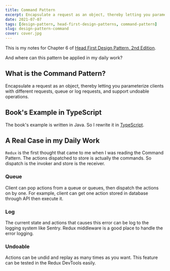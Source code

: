 ```yaml
---
title: Command Pattern
excerpt: Encapsulate a request as an object, thereby letting you parameterize clients with different requests, queue or log requests, and support undoable operations.
date: 2021-07-07
tags: [design-pattern, head-first-design-patterns, command-pattern]
slug: design-pattern-command
cover: cover.jpg
---
```


This is my notes for Chapter 6 of [Head First Design Pattern, 2nd Edition](https://learning.oreilly.com/library/view/head-first-design/9781492077992/).

And where can this pattern be applied in my daily work?

## What is the Command Pattern?

Encapsulate a request as an object, thereby letting you parameterize clients with different requests, queue or log requests, and support undoable operations.

## Book's Example in TypeScript

The book's example is written in Java. So I rewrite it in [TypeScript](https://github.com/wtlin1228/typescript-head-first-design-patterns-2nd-edition/tree/main/06-remote-control).

## A Real Case in my Daily Work

`Redux` is the first thought that came to me when I was reading the Command Pattern. The actions dispatched to store is actually the commands. So dispatch is the invoker and store is the receiver.

### Queue

Client can pop actions from a queue or queues, then dispatch the actions on by one. For example, client can get one action stored in database through API then execute it.

### Log

The current state and actions that causes this error can be log to the logging system like Sentry. Redux middleware is a good place to handle the error logging.

### Undoable

Actions can be undid and replay as many times as you want. This feature can be tested in the Redux DevTools easily.
